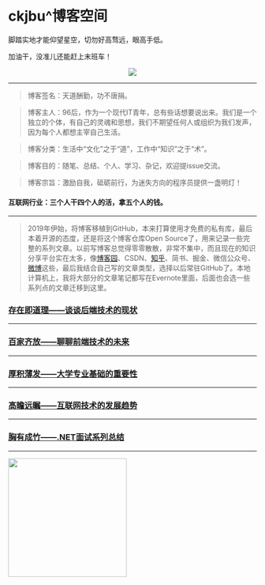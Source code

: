 # ckjbu^博客空间

脚踏实地才能仰望星空，切勿好高骛远，眼高手低。 

加油干，没准儿还能赶上末班车！

<div align="center">
    <img src="https://raw.githubusercontent.com/ckjbug/xiaokui/master/image/bloglogo1.png"> 
</div>

****

> 博客签名：天道酬勤，功不唐捐。

> 博客主人：96后，作为一个现代IT青年，总有些话想要说出来。我们是一个独立的个体，有自己的灵魂和思想，我们不期望任何人或组织为我们发声，因为每个人都想主宰自己生活。

> 博客分类：生活中“文化”之于“道”，工作中“知识”之于“术”。

> 博客目的：随笔、总结、个人、学习、杂记，欢迎提issue交流。

> 博客宗旨：激励自我，砥砺前行，为迷失方向的程序员提供一盏明灯！

#### 互联网行业：三个人干四个人的活，拿五个人的钱。

---------

> 2019年伊始，将博客移植到GitHub，本来打算使用才免费的私有库，最后本着开源的态度，还是将这个博客仓库Open Source了，用来记录一些完整的系列文章。以前写博客总觉得零零散散，非常不集中，而且现在的知识分享平台实在太多，像[博客园](https://www.cnblogs.com/ckjbug/)、CSDN、[知乎](https://www.zhihu.com/people/IT_TI)、简书、掘金、微信公众号、[微博](https://weibo.com/5674095094/profile?topnav=1&wvr=6)这些，最后我结合自己写的文章类型，选择以后常驻GitHub了。本地计算机上，我将大部分的文章笔记都写在Evernote里面，后面也会选一些系列点的文章迁移到这里。

    
### [存在即道理——谈谈后端技术的现状](https://github.com/ckjbug/blog/issues/1)
---

### [百家齐放——聊聊前端技术的未来](https://github.com/ckjbug/blog/issues/2)
---

### [厚积薄发——大学专业基础的重要性](https://github.com/ckjbug/blog/issues/3)
---

### [高瞻远瞩——互联网技术的发展趋势](https://github.com/ckjbug/blog/issues/4)
---

### [胸有成竹——.NET面试系列总结](https://github.com/ckjbug/blog/issues/5)
---


<div align="left">
    <img src="https://raw.githubusercontent.com/ckjbug/xiaokui/master/image/GIF/time.gif" width="240px"> 
</div>

